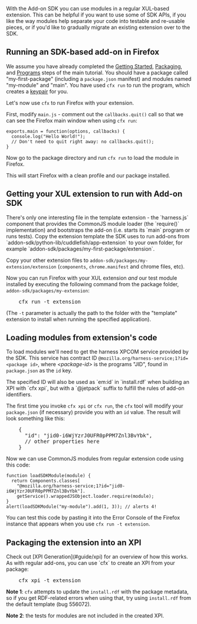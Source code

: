 With the Add-on SDK you can use modules in a regular XUL-based extension. This
can be helpful if you want to use some of SDK APIs, if you like the way
modules help separate your code into testable and re-usable pieces,
or if you'd like to gradually migrate an existing extension over to the SDK.

Running an SDK-based add-on in Firefox
------------------
We assume you have already completed the [Getting Started](#guide/getting-started),
[Packaging](#guide/packaging), and [Programs](#guide/programs) steps of the
main tutorial. You should have a package called "my-first-package" (including a
`package.json` manifest) and modules named "my-module" and "main".
You have used `cfx run` to run the program, which creates a
[keypair](#guide/xpi) for you.

Let's now use `cfx` to run Firefox with your extension.

First, modify `main.js` - comment out the `callbacks.quit()` call so that we
can see the Firefox main window when using `cfx run`:

    exports.main = function(options, callbacks) {
      console.log("Hello World!");
      // Don't need to quit right away: no callbacks.quit();
    }

Now go to the package directory and run `cfx run` to load
the module in Firefox.

This will start Firefox with a clean profile and our package installed.

Getting your XUL extension to run with Add-on SDK
------------------
<span class="aside">
There's only one interesting file in the template extension - the `harness.js`
component that provides the CommonJS module loader (the `require()`
implementation) and bootstraps the add-on (i.e. starts its `main` program or
runs tests).
</span>
Copy the extension template the SDK uses to run add-ons from
`addon-sdk/python-lib/cuddlefish/app-extension` to your own folder, for
example `addon-sdk/packages/my-first-package/extension`.

Copy your other extension files to `addon-sdk/packages/my-extension/extension`
(`components`, `chrome.manifest` and chrome files, etc).

Now you can run Firefox with your XUL extension *and* our test module installed
by executing the following command from the package folder,
`addon-sdk/packages/my-extension`:

<pre>
    cfx run -t extension
</pre>

(The `-t` parameter is actually the path to the folder with the "template"
extension to install when running the specified application).

Loading modules from extension's code
------------------
To load modules we'll need to get the harness XPCOM service provided by the SDK.
This service has contract ID
`@mozilla.org/harness-service;1?id=<package id>`, where *&lt;package-id>*
is the programs "JID", found in `package.json` as the `id` key.

<span class="aside">
The specified ID will also be used as `em:id` in `install.rdf` when building
an XPI with `cfx xpi`, but with a `@jetpack` suffix to fulfill the rules of
add-on identifiers.
</span>

The first time you invoke `cfx xpi` or `cfx run`, the `cfx` tool will modify
your `package.json` (if necessary) provide you with an `id` value. The result
will look something like this:

<pre>
    {
      "id": "jid0-i6WjYzrJ0UFR0pPPM7Znl3BvYbk",
      // other properties here
    }
</pre>

Now we can use CommonJS modules from regular extension code using this code:

    function loadSDKModule(module) {
      return Components.classes[
        "@mozilla.org/harness-service;1?id="jid0-i6WjYzrJ0UFR0pPPM7Znl3BvYbk"].
        getService().wrappedJSObject.loader.require(module);
    }
    alert(loadSDKModule("my-module").add(1, 3)); // alerts 4!

You can test this code by pasting it into the Error Console of the Firefox
instance that appears when you use `cfx run -t extension`.

Packaging the extension into an XPI
------------------
<span class="aside">
Check out [XPI Generation](#guide/xpi) for an overview of how this works.
</span>
As with regular add-ons, you can use `cfx` to create an XPI from your package:

<pre>
    cfx xpi -t extension
</pre>

**Note 1**: `cfx` attempts to update the `install.rdf` with the package metadata, so if
you get RDF-related errors when using that, try using `install.rdf` from the
default template (bug 556072).

**Note 2**: the tests for modules are not included in the created XPI.

